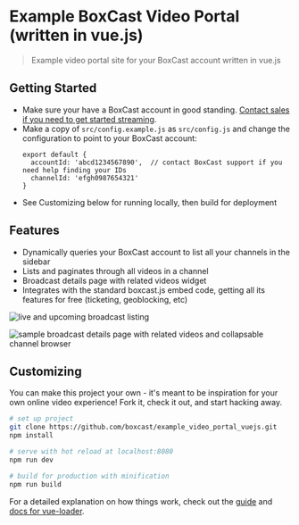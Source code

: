 # Example BoxCast Video Portal (written in vue.js)

> Example video portal site for your BoxCast account written in vue.js

## Getting Started

* Make sure your have a BoxCast account in good standing. <a href="https://www.boxcast.com">Contact sales if you need to get started streaming</a>.
* Make a copy of `src/config.example.js` as `src/config.js` and change the configuration to point to your BoxCast account:
  ```
  export default {
    accountId: 'abcd1234567890',  // contact BoxCast support if you need help finding your IDs
    channelId: 'efgh0987654321'
  }
  ```
* See Customizing below for running locally, then build for deployment

## Features

* Dynamically queries your BoxCast account to list all your channels in the sidebar
* Lists and paginates through all videos in a channel
* Broadcast details page with related videos widget
* Integrates with the standard boxcast.js embed code, getting all its features for free (ticketing, geoblocking, etc)

![live and upcoming broadcast listing](https://raw.githubusercontent.com/boxcast/example_video_portal_vuejs/screenshots/live_and_upcoming.png)

![sample broadcast details page with related videos and collapsable channel browser](https://raw.githubusercontent.com/boxcast/example_video_portal_vuejs/screenshots/broadcast_page.png)


## Customizing

You can make this project your own - it's meant to be inspiration for your own online video experience! Fork it, check it out, and start hacking away.
``` bash
# set up project
git clone https://github.com/boxcast/example_video_portal_vuejs.git
npm install

# serve with hot reload at localhost:8080
npm run dev

# build for production with minification
npm run build
```

For a detailed explanation on how things work, check out the [guide](http://vuejs-templates.github.io/webpack/) and [docs for vue-loader](http://vuejs.github.io/vue-loader).

